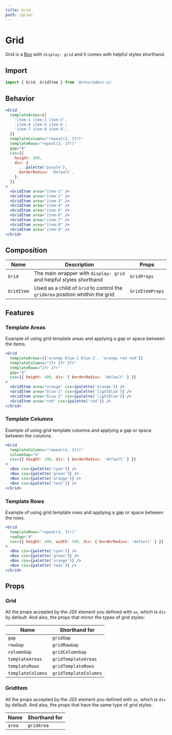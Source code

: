 ```yaml
---
title: Grid
path: /grid/
---
```


# Grid

Grid is a [Box](box/) with `display: grid` and it comes with helpful styles shorthand.

## Import

```jsx isStatic
import { Grid, GridItem } from '@vtex/admin-ui'
```

## Behavior

```jsx live
<Grid
  templateAreas={[
    'item-1 item-2 item-3',
    'item-4 item-5 item-6',
    'item-7 item-8 item-9',
  ]}
  templateColumns="repeat(3, 1fr)"
  templateRows="repeat(3, 1fr)"
  gap="6"
  csx={{
    height: 400,
    div: {
      ...palette('purple'),
      borderRadius: 'default',
    },
  }}
>
  <GridItem area="item-1" />
  <GridItem area="item-2" />
  <GridItem area="item-3" />
  <GridItem area="item-4" />
  <GridItem area="item-5" />
  <GridItem area="item-6" />
  <GridItem area="item-7" />
  <GridItem area="item-8" />
  <GridItem area="item-9" />
</Grid>
```

## Composition

| Name       | Description                                                                   | Props           |
| ---------- | ----------------------------------------------------------------------------- | --------------- |
| `Grid`     | The main wrapper with `display: grid` and helpful styles shorthand            | `GridProps`     |
| `GridItem` | Used as a child of `Grid` to control the `gridArea` position whithin the grid | `GridItemProps` |

## Features

### Template Areas

Example of using grid template areas and applying a gap or space between the items.

```jsx live
<Grid
  templateAreas={['orange blue-1 blue-2', 'orange red red']}
  templateColumns="1fr 2fr 2fr"
  templateRows="1fr 2fr"
  gap="4"
  csx={{ height: 400, div: { borderRadius: 'default' } }}
>
  <GridItem area="orange" csx={palette('orange')} />
  <GridItem area="blue-1" csx={palette('lightBlue')} />
  <GridItem area="blue-2" csx={palette('lightBlue')} />
  <GridItem area="red" csx={palette('red')} />
</Grid>
```

### Template Columns

Example of using grid template columns and applying a gap or space between the columns.

```jsx live
<Grid
  templateColumns="repeat(4, 1fr)"
  columnGap="4"
  csx={{ height: 100, div: { borderRadius: 'default' } }}
>
  <Box csx={palette('cyan')} />
  <Box csx={palette('green')} />
  <Box csx={palette('orange')} />
  <Box csx={palette('teal')} />
</Grid>
```

### Template Rows

Example of using grid template rows and applying a gap or space between the rows.

```jsx live
<Grid
  templateRows="repeat(4, 1fr)"
  rowGap="4"
  csx={{ height: 400, width: 300, div: { borderRadius: 'default' } }}
>
  <Box csx={palette('cyan')} />
  <Box csx={palette('green')} />
  <Box csx={palette('orange')} />
  <Box csx={palette('teal')} />
</Grid>
```

## Props

### Grid

All the props accepted by the JSX element you defined with `as`, which is `div` by default. And also, the props that mirror the types of grid styles:

| Name              | Shorthand for         |
| ----------------- | --------------------- |
| `gap`             | `gridGap`             |
| `rowGap`          | `gridRowGap`          |
| `columnGap`       | `gridColumnGap`       |
| `templateAreas`   | `gridTemplateAreas`   |
| `templateRows`    | `gridTemplateRows`    |
| `templateColumns` | `gridTemplateColumns` |

### GridItem

All the props accepted by the JSX element you defined with `as`, which is `div` by default. And also, the props that have the same type of grid styles:

| Name   | Shorthand for |
| ------ | ------------- |
| `area` | `gridArea`    |
